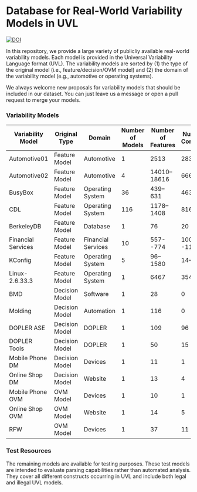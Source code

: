 # Database for Real-World Variability Models in UVL

[![DOI](https://zenodo.org/badge/346675134.svg)](https://zenodo.org/badge/latestdoi/346675134)

In this repository, we provide a large variety of publicliy available real-world variability models. Each model is provided in the Universal Variability Language format (UVL). The variability models are sorted by (1) the type of the original model (i.e., feature/decision/OVM model) and (2) the domain of the variability model (e.g., automotive or operating systems).

We always welcome new proposals for variability models that should be included in our dataset. You can just leave us a message or open a pull request to merge your models.

### Variability Models

| Variability Model  | Original Type  | Domain             | Number of Models | Number of Features | Number of Constraints |
| ------------------ | -------------- | ------------------ | ---------------- | ------------------ | --------------------- |
| Automotive01       | Feature Model  | Automotive         | 1                | 2513               | 2833                  |
| Automotive02       | Feature Model  | Automotive         | 4                | 14010–18616        | 666–1369              |
| BusyBox            | Feature Model  | Operating System   | 36               | 439–631            | 463–691               |
| CDL                | Feature Model  | Operating System   | 116              | 1178–1408          | 816–956               |
| BerkeleyDB         | Feature Model  | Database           | 1                | 76                 | 20                    |
| Financial Services | Feature Model  | Financial Services | 10               | 557--774           | 1001--1148            |
| KConfig            | Feature Model  | Operating System   | 5                | 96–1580            | 14–3455               |
| Linux-2.6.33.3     | Feature Model  | Operating System   | 1                | 6467               | 3545                  |
| BMD                | Decision Model | Software           | 1                | 28                 | 0                     |
| Molding            | Decision Model | Automation         | 1                | 116                | 0                     |
| DOPLER ASE         | Decision Model | DOPLER             | 1                | 109                | 96                    |
| DOPLER Tools       | Decision Model | DOPLER             | 1                | 50                 | 15                    |
| Mobile Phone DM    | Decision Model | Devices            | 1                | 11                 | 1                     |
| Online Shop DM     | Decision Model | Website            | 1                | 13                 | 4                     |
| Mobile Phone OVM   | OVM Model      | Devices            | 1                | 10                 | 1                     |
| Online Shop OVM    | OVM Model      | Website            | 1                | 14                 | 5                     |
| RFW                | OVM Model      | Devices            | 1                | 37                 | 11                    |

### Test Resources

The remaining models are available for testing purposes.
These test models are intended to evaluate parsing capabilities rather than automated analysis. They cover all different constructs occurring in UVL and include both legal and illegal UVL models.
